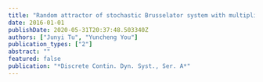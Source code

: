 ```yaml
---
title: "Random attractor of stochastic Brusselator system with multiplicative noise"
date: 2016-01-01
publishDate: 2020-05-31T20:37:48.503340Z
authors: ["Junyi Tu", "Yuncheng You"]
publication_types: ["2"]
abstract: ""
featured: false
publication: "*Discrete Contin. Dyn. Syst., Ser. A*"
---
```


